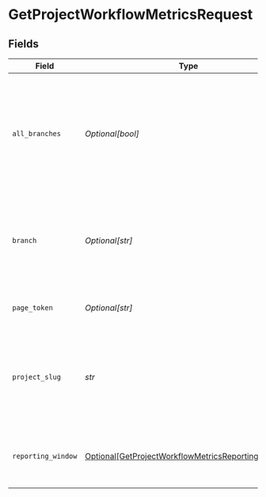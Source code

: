 # GetProjectWorkflowMetricsRequest


## Fields

| Field                                                                                                                     | Type                                                                                                                      | Required                                                                                                                  | Description                                                                                                               |
| ------------------------------------------------------------------------------------------------------------------------- | ------------------------------------------------------------------------------------------------------------------------- | ------------------------------------------------------------------------------------------------------------------------- | ------------------------------------------------------------------------------------------------------------------------- |
| `all_branches`                                                                                                            | *Optional[bool]*                                                                                                          | :heavy_minus_sign:                                                                                                        | Whether to retrieve data for all branches combined. Use either this parameter OR the branch name parameter.               |
| `branch`                                                                                                                  | *Optional[str]*                                                                                                           | :heavy_minus_sign:                                                                                                        | The name of a vcs branch. If not passed we will scope the API call to the default branch.                                 |
| `page_token`                                                                                                              | *Optional[str]*                                                                                                           | :heavy_minus_sign:                                                                                                        | A token to retrieve the next page of results.                                                                             |
| `project_slug`                                                                                                            | *str*                                                                                                                     | :heavy_check_mark:                                                                                                        | Project slug in the form `vcs-slug/org-name/repo-name`. The `/` characters may be URL-escaped.                            |
| `reporting_window`                                                                                                        | [Optional[GetProjectWorkflowMetricsReportingWindow]](../../models/operations/getprojectworkflowmetricsreportingwindow.md) | :heavy_minus_sign:                                                                                                        | The time window used to calculate summary metrics.                                                                        |